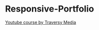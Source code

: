 # Responsive-Portfolio

[Youtube course by Traversy Media](https://www.youtube.com/watch?v=qGYNbrT9P6Y)
